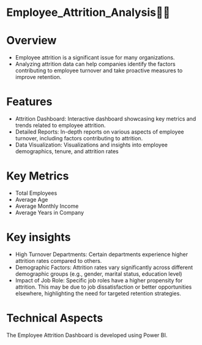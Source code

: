 # Employee_Attrition_Analysis👨‍💼
# Overview
* Employee attrition is a significant issue for many organizations.
* Analyzing attrition data can help companies identify the factors contributing to employee turnover and take proactive measures to improve retention.

# Features
* Attrition Dashboard: Interactive dashboard showcasing key metrics and trends related to employee attrition.
* Detailed Reports: In-depth reports on various aspects of employee turnover, including factors contributing to attrition.
* Data Visualization: Visualizations and insights into employee demographics, tenure, and attrition rates

# Key Metrics
* Total Employees
* Average Age
* Average Monthly Income
* Average Years in Company

# Key insights
* High Turnover Departments: Certain departments experience higher attrition rates compared to others.
* Demographic Factors: Attrition rates vary significantly across different demographic groups (e.g., gender, marital status, education level)
* Impact of Job Role: Specific job roles have a higher propensity for attrition. This may be due to job dissatisfaction or better opportunities elsewhere, highlighting the need for targeted retention strategies.

# Technical Aspects
The Employee Attrition Dashboard is developed using Power BI. 
